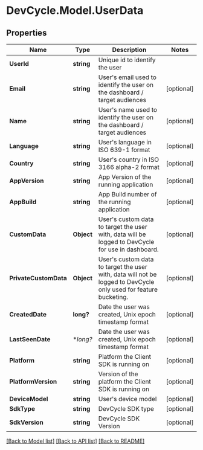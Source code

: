 # DevCycle.Model.UserData
## Properties

Name | Type | Description | Notes
------------ | ------------- | ------------- | -------------
**UserId** | **string** | Unique id to identify the user | 
**Email** | **string** | User&#x27;s email used to identify the user on the dashboard / target audiences | [optional] 
**Name** | **string** | User&#x27;s name used to identify the user on the dashboard / target audiences | [optional] 
**Language** | **string** | User&#x27;s language in ISO 639-1 format | [optional] 
**Country** | **string** | User&#x27;s country in ISO 3166 alpha-2 format | [optional] 
**AppVersion** | **string** | App Version of the running application | [optional] 
**AppBuild** | **string** | App Build number of the running application | [optional] 
**CustomData** | **Object** | User&#x27;s custom data to target the user with, data will be logged to DevCycle for use in dashboard. | [optional] 
**PrivateCustomData** | **Object** | User&#x27;s custom data to target the user with, data will not be logged to DevCycle only used for feature bucketing. | [optional] 
**CreatedDate** | **long?** | Date the user was created, Unix epoch timestamp format | [optional] 
**LastSeenDate** | **long?* | Date the user was created, Unix epoch timestamp format | [optional] 
**Platform** | **string** | Platform the Client SDK is running on | [optional] 
**PlatformVersion** | **string** | Version of the platform the Client SDK is running on | [optional] 
**DeviceModel** | **string** | User&#x27;s device model | [optional] 
**SdkType** | **string** | DevCycle SDK type | [optional] 
**SdkVersion** | **string** | DevCycle SDK Version | [optional] 

[[Back to Model list]](../README.md#documentation-for-models) [[Back to API list]](../README.md#documentation-for-api-endpoints) [[Back to README]](../README.md)


